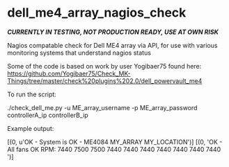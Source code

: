 # dell_me4_array_nagios_check

***CURRENTLY IN TESTING, NOT PRODUCTION READY, USE AT OWN RISK***

Nagios compatable check for Dell ME4 array via API, for use with various monitoring systems that understand nagios status

Some of the code is based on work by user Yogibaer75 found here:
https://github.com/Yogibaer75/Check_MK-Things/tree/master/check%20plugins%202.0/dell_powervault_me4


To run the script:

./check_dell_me.py   -u ME_array_username   -p ME_array_password   controllerA_ip   controllerB_ip 

Example output:

[(0, u'OK - System is OK - ME4084 MY_ARRAY MY_LOCATION')]
[(0, 'OK - All fans OK RPM: 7440 7500 7500 7440 7440 7440 7440 7440 7440 7440 ')]

